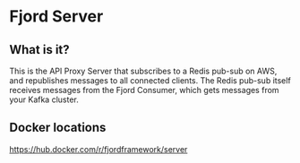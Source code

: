 # Fjord Server

## What is it?

This is the API Proxy Server that subscribes to a Redis pub-sub on AWS, and republishes messages to all connected clients. The Redis pub-sub itself receives messages from the Fjord Consumer, which gets messages from your Kafka cluster.

## Docker locations

https://hub.docker.com/r/fjordframework/server
